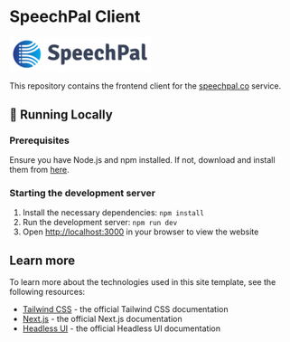 # SpeechPal Client

<a href="https://www.speechpal.co/"><img src="./speechpal-logo.png" width="250"/></a>

This repository contains the frontend client for the [speechpal.co](https://www.speechpal.co/) service.

## 🚀 Running Locally

### Prerequisites
Ensure you have Node.js and npm installed. If not, download and install them from [here](https://nodejs.org/).

### Starting the development server
1. Install the necessary dependencies:
   `npm install`
2. Run the development server:
   `npm run dev`
3. Open [http://localhost:3000](http://localhost:3000) in your browser to view the website

## Learn more

To learn more about the technologies used in this site template, see the following resources:

- [Tailwind CSS](https://tailwindcss.com/docs) - the official Tailwind CSS documentation
- [Next.js](https://nextjs.org/docs) - the official Next.js documentation
- [Headless UI](https://headlessui.dev) - the official Headless UI documentation
